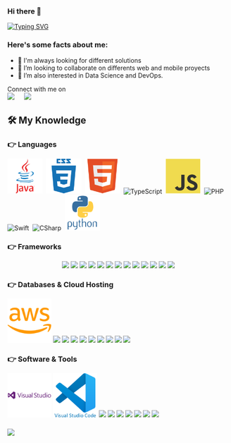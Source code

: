 ### Hi there 👋


[![Typing SVG](https://readme-typing-svg.herokuapp.com?font=Architects+Daughter&size=33&pause=1000&color=2C50F7&random=false&width=440&lines=Hacking+%C3%89tico+%7C+Ciberseguridad;I'm+Bryan+Cordova+%C3%91ahui;Software+%7C+Developer;C0de)](https://git.io/typing-svg)


<h3> Here's some facts about me: </h3>

- 🌱 I'm always looking for different solutions
- 👯 I’m looking to collaborate on differents web and mobile proyects
- 🤔 I’m also interested in Data Science and DevOps.


<p>Connect with me on
<br>	
<a target="_blank" href="***/"><img src="https://img.shields.io/badge/-LinkedIn-0077B5?style=for-the-badge&logo=Linkedin&logoColor=white"></img></a>
&emsp;
<a target="_blank" href="mailto:***"
><img src="https://img.shields.io/badge/-Gmail-D14836?style=for-the-badge&logo=Gmail&logoColor=white"></img></a>
&emsp;


<br>

## 🛠️ My Knowledge

### 👉 Languages

<div>
  <img src="https://github.com/devicons/devicon/blob/master/icons/java/java-original-wordmark.svg" title="Java" alt="Java" width="80" height="80"/>&nbsp;
  <img src="https://github.com/devicons/devicon/blob/master/icons/css3/css3-plain-wordmark.svg"  title="CSS3" alt="CSS" width="80" height="80"/>&nbsp;
  <img src="https://github.com/devicons/devicon/blob/master/icons/html5/html5-original.svg" title="HTML5" alt="HTML" width="80" height="80"/>&nbsp;
  <img src="https://cdn.jsdelivr.net/gh/devicons/devicon/icons/typescript/typescript-original.svg" title="TypeScript" alt="TypeScript" width="80" height="80"/>&nbsp;
  <img src="https://github.com/devicons/devicon/blob/master/icons/javascript/javascript-original.svg" title="JavaScript" alt="JavaScript" width="80" height="80"/>&nbsp;
  <img src="https://cdn.jsdelivr.net/gh/devicons/devicon/icons/php/php-original.svg" title="PHP" alt="PHP"  height="80" width="80"/>&nbsp;
  <img src="https://cdn.jsdelivr.net/gh/devicons/devicon/icons/swift/swift-original.svg" title="Swift" alt="Swift"  height="80" width="80"/>&nbsp;  
  <img src="https://cdn.jsdelivr.net/gh/devicons/devicon/icons/csharp/csharp-original.svg"  title="C#" alt="CSharp" width="80" height="80"/>&nbsp;
  <img src="https://raw.githubusercontent.com/devicons/devicon/1119b9f84c0290e0f0b38982099a2bd027a48bf1/icons/python/python-original-wordmark.svg" title="Python" alt="Python" width="80" height="80"/>&nbsp;
  

</div>


### 👉 Frameworks
<p align="center">
  <img src="https://cdn.jsdelivr.net/gh/devicons/devicon/icons/react/react-original.svg" width="80" />
  <img src="https://cdn.jsdelivr.net/gh/devicons/devicon/icons/angularjs/angularjs-original.svg" width="80" /> 
  <img src="https://cdn.jsdelivr.net/gh/devicons/devicon/icons/nodejs/nodejs-original-wordmark.svg" width="80" />
  <img src="https://upload.wikimedia.org/wikipedia/commons/thumb/e/ee/.NET_Core_Logo.svg/2048px-.NET_Core_Logo.svg.png" width="80" />
  <img src="https://cdn.jsdelivr.net/gh/devicons/devicon/icons/tailwindcss/tailwindcss-plain.svg" width="80" />
  <img src="https://cdn.jsdelivr.net/gh/devicons/devicon/icons/sass/sass-original.svg" width="80" />  
  <img src="https://cdn.jsdelivr.net/gh/devicons/devicon/icons/redux/redux-original.svg" width="80" />
  <img src="https://cdn.jsdelivr.net/gh/devicons/devicon/icons/jquery/jquery-plain-wordmark.svg" width="80" />
  <img src="https://cdn.jsdelivr.net/gh/devicons/devicon/icons/django/django-plain.svg" width="80" />
  <img src="https://cdn.jsdelivr.net/gh/devicons/devicon/icons/bootstrap/bootstrap-original.svg" width="80" />
  <img src="https://cdn.jsdelivr.net/gh/devicons/devicon/icons/laravel/laravel-plain-wordmark.svg" width="80" />     
  <img src="https://cdn.worldvectorlogo.com/logos/jwt-3.svg" width="80" />
  <img src="https://cdn.jsdelivr.net/gh/devicons/devicon/icons/xamarin/xamarin-original.svg" width="80" />
  
</p>

### 👉 Databases & Cloud Hosting
<p align="left">

  <img src="https://raw.githubusercontent.com/devicons/devicon/1119b9f84c0290e0f0b38982099a2bd027a48bf1/icons/amazonwebservices/amazonwebservices-plain-wordmark.svg" width="100" />
  <img src="https://cdn.jsdelivr.net/gh/devicons/devicon/icons/sqlite/sqlite-original.svg" width="100" />
  <img src="https://cdn.jsdelivr.net/gh/devicons/devicon/icons/firebase/firebase-plain-wordmark.svg" width="100" />
  <img src="https://www.svgrepo.com/show/373874/netlify.svg" width="100" />
  <img src="https://static.wikia.nocookie.net/logopedia/images/a/a7/Vercel_favicon.svg/revision/latest?cb=20221026155821" width="100" />    
  <img src="https://cdn.jsdelivr.net/gh/devicons/devicon/icons/mongodb/mongodb-original-wordmark.svg" width="100" />
  <img src="https://cdn.jsdelivr.net/gh/devicons/devicon/icons/postgresql/postgresql-original.svg" width="100" />
  <img src="https://static-00.iconduck.com/assets.00/aws-dynamodb-icon-454x512-53ebjxww.png" width="100" />
  <img src="https://cdn.jsdelivr.net/gh/devicons/devicon/icons/mysql/mysql-original-wordmark.svg" width="100" />   
  <img src="https://cdn.jsdelivr.net/gh/devicons/devicon/icons/oracle/oracle-original.svg" width="100" />


  
 
</p>

 ### 👉 Software & Tools
 <p align="left">
  <img src="https://raw.githubusercontent.com/devicons/devicon/1119b9f84c0290e0f0b38982099a2bd027a48bf1/icons/visualstudio/visualstudio-plain-wordmark.svg" width="100" />
  <img src="https://raw.githubusercontent.com/devicons/devicon/1119b9f84c0290e0f0b38982099a2bd027a48bf1/icons/vscode/vscode-original-wordmark.svg" width="100" />
  <img src="https://cdn.jsdelivr.net/gh/devicons/devicon/icons/figma/figma-original.svg" width="100" />
  <img src="https://cdn.jsdelivr.net/gh/devicons/devicon/icons/canva/canva-original.svg" width="100" />
  <img src="https://cdn.freebiesupply.com/logos/large/2x/dribbble-icon-1-logo-png-transparent.png" width="100" />
  <img src="https://cdn.jsdelivr.net/gh/devicons/devicon/icons/arduino/arduino-original-wordmark.svg" width="100" />
  <img src="https://cdn.jsdelivr.net/gh/devicons/devicon/icons/docker/docker-original.svg" width="100" />
  <img src="https://www.svgrepo.com/show/354202/postman-icon.svg" width="100" />
  <img src="https://cdn.jsdelivr.net/gh/devicons/devicon/icons/trello/trello-plain.svg" width="100" />


### <img src="https://media.giphy.com/media/VgCDAzcKvsR6OM0uWg/giphy.gif" width="50"> 
